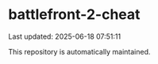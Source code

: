 # battlefront-2-cheat

Last updated: 2025-06-18 07:51:11

This repository is automatically maintained.
